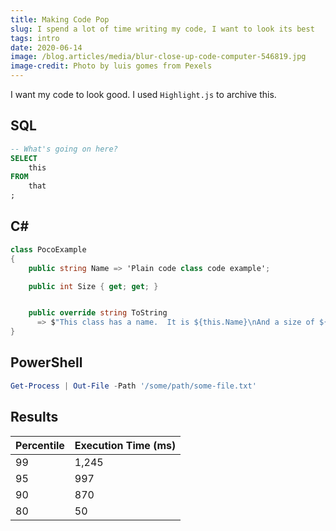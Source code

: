 ```yaml
---
title: Making Code Pop
slug: I spend a lot of time writing my code, I want to look its best
tags: intro
date: 2020-06-14
image: /blog.articles/media/blur-close-up-code-computer-546819.jpg
image-credit: Photo by luis gomes from Pexels
---
```


I want my code to look good.  I used `Highlight.js` to archive this.

## SQL

```sql
-- What's going on here?
SELECT
    this
FROM
    that
;
```

## C#

```csharp
class PocoExample
{
    public string Name => 'Plain code class code example';

    public int Size { get; get; }


    public override string ToString
      => $"This class has a name.  It is ${this.Name}\nAnd a size of ${Size.ToString("000")}.";
}
```

## PowerShell

```powershell
Get-Process | Out-File -Path '/some/path/some-file.txt'
```

## Results

| Percentile | Execution Time (ms) |
| ---------- | ------------------- |
|         99 |               1,245 |
|         95 |                 997 |
|         90 |                 870 |
|         80 |                  50 |
